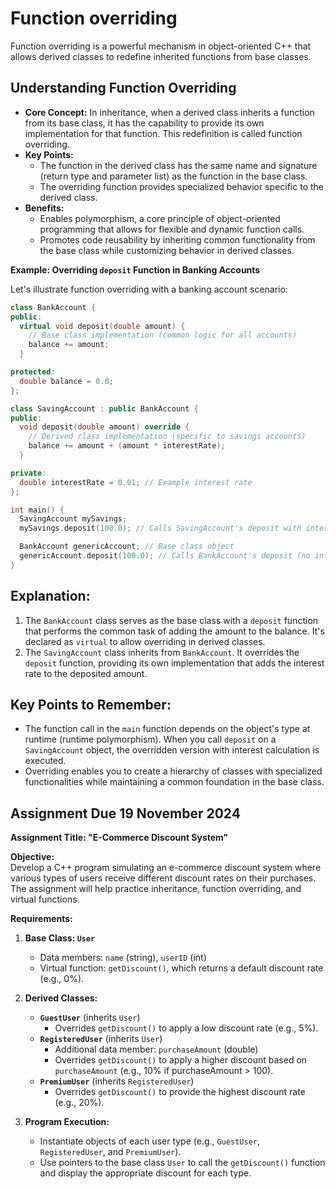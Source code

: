 # Function overriding

Function overriding is a powerful mechanism in object-oriented C++ that allows derived classes to redefine inherited functions from base classes.

## Understanding Function Overriding

* **Core Concept:** In inheritance, when a derived class inherits a function from its base class, it has the capability to provide its own implementation for that function. This redefinition is called function overriding.
* **Key Points:**
    * The function in the derived class has the same name and signature (return type and parameter list) as the function in the base class.
    * The overriding function provides specialized behavior specific to the derived class.
* **Benefits:**
    * Enables polymorphism, a core principle of object-oriented programming that allows for flexible and dynamic function calls.
    * Promotes code reusability by inheriting common functionality from the base class while customizing behavior in derived classes.

**Example: Overriding `deposit` Function in Banking Accounts**

Let's illustrate function overriding with a banking account scenario:

```c++
class BankAccount {
public:
  virtual void deposit(double amount) {
    // Base class implementation (common logic for all accounts)
    balance += amount;
  }

protected:
  double balance = 0.0;
};

class SavingAccount : public BankAccount {
public:
  void deposit(double amount) override {
    // Derived class implementation (specific to savings accounts)
    balance += amount + (amount * interestRate);
  }

private:
  double interestRate = 0.01; // Example interest rate
};

int main() {
  SavingAccount mySavings;
  mySavings.deposit(100.0); // Calls SavingAccount's deposit with interest

  BankAccount genericAccount; // Base class object
  genericAccount.deposit(100.0); // Calls BankAccount's deposit (no interest)
}
```

## Explanation:

1. The `BankAccount` class serves as the base class with a `deposit` function that performs the common task of adding the amount to the balance. It's declared as `virtual` to allow overriding in derived classes.
2. The `SavingAccount` class inherits from `BankAccount`. It overrides the `deposit` function, providing its own implementation that adds the interest rate to the deposited amount.

## Key Points to Remember:

* The function call in the `main` function depends on the object's type at runtime (runtime polymorphism). When you call `deposit` on a `SavingAccount` object, the overridden version with interest calculation is executed.
* Overriding enables you to create a hierarchy of classes with specialized functionalities while maintaining a common foundation in the base class.

## Assignment Due 19 November 2024
**Assignment Title: "E-Commerce Discount System"**

**Objective:**  
Develop a C++ program simulating an e-commerce discount system where various types of users receive different discount rates on their purchases. The assignment will help practice inheritance, function overriding, and virtual functions.

**Requirements:**

1. **Base Class: `User`**
   - Data members: `name` (string), `userID` (int)
   - Virtual function: `getDiscount()`, which returns a default discount rate (e.g., 0%).

2. **Derived Classes:**
   - **`GuestUser`** (inherits `User`)
     - Overrides `getDiscount()` to apply a low discount rate (e.g., 5%).
   - **`RegisteredUser`** (inherits `User`)
     - Additional data member: `purchaseAmount` (double)
     - Overrides `getDiscount()` to apply a higher discount based on `purchaseAmount` (e.g., 10% if purchaseAmount > 100).
   - **`PremiumUser`** (inherits `RegisteredUser`)
     - Overrides `getDiscount()` to provide the highest discount rate (e.g., 20%).

3. **Program Execution:**
   - Instantiate objects of each user type (e.g., `GuestUser`, `RegisteredUser`, and `PremiumUser`).
   - Use pointers to the base class `User` to call the `getDiscount()` function and display the appropriate discount for each type.
